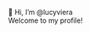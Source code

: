 <style> "color:#FF0000 
font-size:25px </style>
👋 Hi, I’m @lucyviera <br>
Welcome to my profile! 


<!---
lucyviera/lucyviera is a ✨ special ✨ repository because its `README.md` (this file) appears on your GitHub profile.
You can click the Preview link to take a look at your changes.
--->
